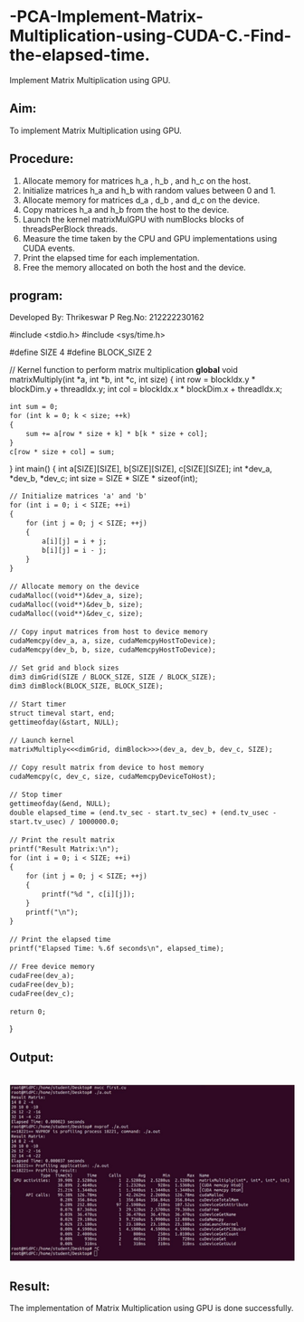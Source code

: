 # -PCA-Implement-Matrix-Multiplication-using-CUDA-C.-Find-the-elapsed-time.
Implement Matrix Multiplication using GPU.

## Aim:
To implement Matrix Multiplication using GPU.

## Procedure:
1. Allocate memory for matrices h_a , h_b , and h_c on the host. 
2. Initialize matrices h_a and h_b with random values between 0 and 1. 
3. Allocate memory for matrices d_a , d_b , and d_c on the device. 
4. Copy matrices h_a and h_b from the host to the device. 
5. Launch the kernel matrixMulGPU with numBlocks blocks of threadsPerBlock threads. 
6. Measure the time taken by the CPU and GPU implementations using CUDA events. 
7. Print the elapsed time for each implementation. 
8. Free the memory allocated on both the host and the device. 

## program:
Developed By:  Thrikeswar P
Reg.No:   212222230162


#include <stdio.h>
#include <sys/time.h>

#define SIZE 4
#define BLOCK_SIZE 2

// Kernel function to perform matrix multiplication
__global__ void matrixMultiply(int *a, int *b, int *c, int size)
{
    int row = blockIdx.y * blockDim.y + threadIdx.y;
    int col = blockIdx.x * blockDim.x + threadIdx.x;

    int sum = 0;
    for (int k = 0; k < size; ++k)
    {
        sum += a[row * size + k] * b[k * size + col];
    }
    c[row * size + col] = sum;
}
int main()
{
    int a[SIZE][SIZE], b[SIZE][SIZE], c[SIZE][SIZE];
    int *dev_a, *dev_b, *dev_c;
    int size = SIZE * SIZE * sizeof(int);

    // Initialize matrices 'a' and 'b'
    for (int i = 0; i < SIZE; ++i)
    {
        for (int j = 0; j < SIZE; ++j)
        {
            a[i][j] = i + j;
            b[i][j] = i - j;
        }
    }

    // Allocate memory on the device
    cudaMalloc((void**)&dev_a, size);
    cudaMalloc((void**)&dev_b, size);
    cudaMalloc((void**)&dev_c, size);

    // Copy input matrices from host to device memory
    cudaMemcpy(dev_a, a, size, cudaMemcpyHostToDevice);
    cudaMemcpy(dev_b, b, size, cudaMemcpyHostToDevice);

    // Set grid and block sizes
    dim3 dimGrid(SIZE / BLOCK_SIZE, SIZE / BLOCK_SIZE);
    dim3 dimBlock(BLOCK_SIZE, BLOCK_SIZE);

    // Start timer
    struct timeval start, end;
    gettimeofday(&start, NULL);

    // Launch kernel
    matrixMultiply<<<dimGrid, dimBlock>>>(dev_a, dev_b, dev_c, SIZE);

    // Copy result matrix from device to host memory
    cudaMemcpy(c, dev_c, size, cudaMemcpyDeviceToHost);

    // Stop timer
    gettimeofday(&end, NULL);
    double elapsed_time = (end.tv_sec - start.tv_sec) + (end.tv_usec - start.tv_usec) / 1000000.0;

    // Print the result matrix
    printf("Result Matrix:\n");
    for (int i = 0; i < SIZE; ++i)
    {
        for (int j = 0; j < SIZE; ++j)
        {
            printf("%d ", c[i][j]);
        }
        printf("\n");
    }

    // Print the elapsed time
    printf("Elapsed Time: %.6f seconds\n", elapsed_time);

    // Free device memory
    cudaFree(dev_a);
    cudaFree(dev_b);
    cudaFree(dev_c);

    return 0;
}

## Output:
<br>![output](./pca(ex5).png)

## Result:
The implementation of Matrix Multiplication using GPU is done successfully.
